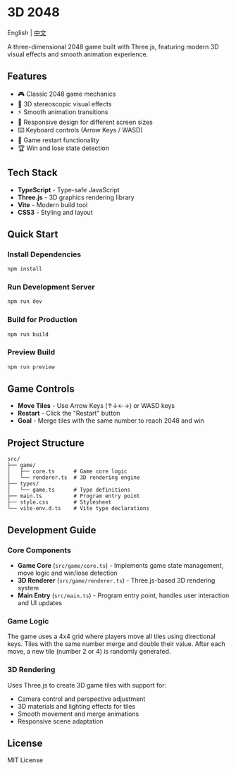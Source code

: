 # 3D 2048

English | [中文](./README.md)

A three-dimensional 2048 game built with Three.js, featuring modern 3D visual effects and smooth animation experience.

## Features

- 🎮 Classic 2048 game mechanics
- 🎨 3D stereoscopic visual effects  
- ⚡ Smooth animation transitions
- 🎯 Responsive design for different screen sizes
- ⌨️ Keyboard controls (Arrow Keys / WASD)
- 🔄 Game restart functionality
- 🏆 Win and lose state detection

## Tech Stack

- **TypeScript** - Type-safe JavaScript
- **Three.js** - 3D graphics rendering library
- **Vite** - Modern build tool
- **CSS3** - Styling and layout

## Quick Start

### Install Dependencies

```bash
npm install
```

### Run Development Server

```bash
npm run dev
```

### Build for Production

```bash
npm run build
```

### Preview Build

```bash
npm run preview
```

## Game Controls

- **Move Tiles** - Use Arrow Keys (↑↓←→) or WASD keys
- **Restart** - Click the "Restart" button
- **Goal** - Merge tiles with the same number to reach 2048 and win

## Project Structure

```
src/
├── game/
│   ├── core.ts      # Game core logic
│   └── renderer.ts  # 3D rendering engine
├── types/
│   └── game.ts      # Type definitions
├── main.ts          # Program entry point
├── style.css        # Stylesheet
└── vite-env.d.ts    # Vite type declarations
```

## Development Guide

### Core Components

- **Game Core** (`src/game/core.ts`) - Implements game state management, move logic and win/lose detection
- **3D Renderer** (`src/game/renderer.ts`) - Three.js-based 3D rendering system
- **Main Entry** (`src/main.ts`) - Program entry point, handles user interaction and UI updates

### Game Logic

The game uses a 4x4 grid where players move all tiles using directional keys. Tiles with the same number merge and double their value. After each move, a new tile (number 2 or 4) is randomly generated.

### 3D Rendering

Uses Three.js to create 3D game tiles with support for:
- Camera control and perspective adjustment
- 3D materials and lighting effects for tiles
- Smooth movement and merge animations
- Responsive scene adaptation

## License

MIT License